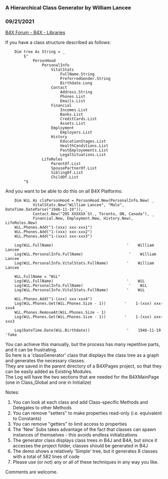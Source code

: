 ### A Hierarchical Class Generator by William Lancee
### 09/21/2021
[B4X Forum - B4X - Libraries](https://www.b4x.com/android/forum/threads/134469/)

If you have a class structure described as follows:  
  

```B4X
    Dim tree As String = _  
        $"  
            PersonHood  
                PersonalInfo  
                    VitalStats  
                        FullName.String  
                        PreferredGender.String  
                        Birthdate.Long  
                    Contact  
                        Address.String  
                        Phones.List  
                        Emails.List  
                    Financial  
                        Incomes.List  
                        Banks.List  
                        CreditCards.List  
                        Assets.List  
                    Employment  
                        Employers.List  
                    History  
                        EducationStages.List  
                        HealthConditions.List  
                        PastEmployements.List  
                        LegalSituations.List  
                LifeRoles  
                    ParentOf.List  
                    SpousePartnerOf.List  
                    SiblingOf.List  
                    ChildOf.List  
        "$
```

  
And you want to be able to do this on all B4X Platforms:  

```B4X
    Dim WiL As clsPersonHood = PersonHood.New(PersonalInfo.New( _  
            VitalStats.New("William Lancee", "Male", DateTime.DateParse("1946-11-19")), _  
            Contact.New("205 XXXXXX St., Toronto, ON, Canada"), _  
            Financial.New, Employment.New, History.New), LifeRoles.New)  
    WiL.Phones.Add("1-(xxx) xxx-xxx1")  
    WiL.Phones.Add("1-(xxx) xxx-xxx2")  
    WiL.Phones.Add("1-(xxx) xxx-xxx3")     
              
    Log(WiL.FullName)                                '    William Lancee  
    Log(WiL.PersonalInfo.FullName)                    '    William Lancee  
    Log(WiL.PersonalInfo.VitalStats.FullName)        '    William Lancee  
      
    WiL.FullName = "WiL"  
    Log(WiL.FullName)                                '    WiL  
    Log(WiL.PersonalInfo.FullName)                    '    WiL  
    Log(WiL.PersonalInfo.VitalStats.FullName)        '    WiL  
      
    WiL.Phones.Add("1-(xxx) xxx-xxx4")  
    Log(WiL.Phones.Get(WiL.Phones.Size - 1))        '    1-(xxx) xxx-xxx4  
    WiL.Phones.RemoveAt(WiL.Phones.Size - 1)  
    Log(WiL.Phones.Get(WiL.Phones.Size - 1))        '    1-(xxx) xxx-xxx3  
  
    Log(DateTime.Date(WiL.Birthdate))                '    1946-11-19                'fake
```

  
You can achieve this manually, but the process has many repetitive parts, and it can be frustrating.  
So here is a 'classGenerator' class that displays the class tree as a graph and generates the necessary classes.  
They are saved in the parent directory of a B4XPages project, so that they can be easily added as Existing Modules.  
The Log will have the two sections that are needed for the B4XMainPage (one in Class\_Global and one in Initialize)  
  
Notes:  
1. You can look at each class and add Class-specific Methods and Delegates to other Methods  
2. You can remove "setters" to make properties read-only (i.e. equivalent to Constants)  
3. You can remove "getters" to limit access to properties  
4. The 'New' Subs takes advantage of the fact that classes can spawn instances of themselves - this avoids endless initializations  
5. The generator class displays class trees in B4J and B4A, but since it accesses the project folder, classes should be generated in B4J  
6. The demo shows a relatively 'Simple' tree, but it generates 8 classes with a total of 582 lines of code  
7. Please use (or not) any or all of these techniques in any way you like.  
  
Comments are welcome.